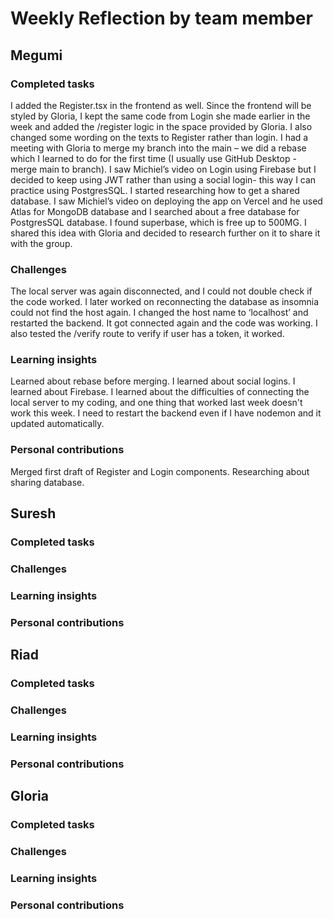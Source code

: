 # Weekly Reflection by team member

## Megumi

### Completed tasks
I added the Register.tsx in the frontend as well.
Since the frontend will be styled by Gloria, I kept the same code from Login she made earlier in the week and added the /register logic in the space provided by Gloria. I also changed some wording on the texts to Register rather than login.
I had a meeting with Gloria to merge my branch into the main – we did a rebase which I learned to do for the first time (I usually use GitHub Desktop - merge main to branch). I saw Michiel’s video on Login using Firebase but I decided to keep using JWT rather than using a social login- this way I can practice using PostgresSQL. 
I started researching how to get a shared database. I saw Michiel’s video on deploying the app on Vercel and he used Atlas for MongoDB database and I searched about a free database for PostgresSQL database. I found superbase, which is free up to 500MG. I shared this idea with Gloria and decided to research further on it to share it with the group.  
### Challenges
The local server was again disconnected, and I could not double check if the code worked. I later worked on reconnecting the database as insomnia could not find the host again. I changed the host name to ‘localhost’ and restarted the backend. It got connected again and the code was working. I also tested the /verify route to verify if user has a token, it worked.  
### Learning insights
Learned about rebase before merging. 
I learned about social logins. 
I learned about Firebase. 
I learned about the difficulties of connecting the local server to my coding, and one thing that worked last week doesn't work this week. I need to restart the backend even if I have nodemon and it updated automatically. 
### Personal contributions
Merged first draft of Register and Login components.
Researching about sharing database. 
## Suresh

### Completed tasks

### Challenges

### Learning insights

### Personal contributions

## Riad

### Completed tasks

### Challenges

### Learning insights

### Personal contributions

## Gloria

### Completed tasks

### Challenges

### Learning insights

### Personal contributions
